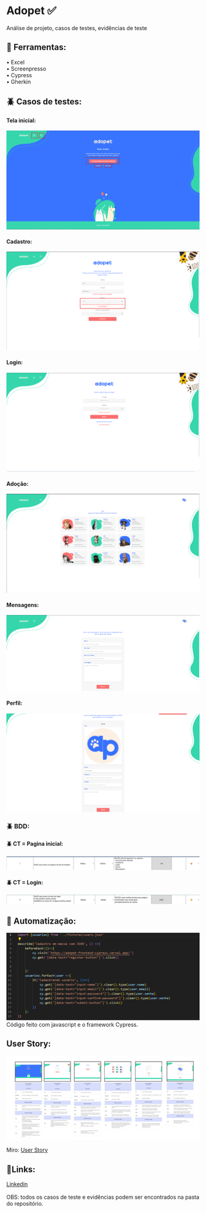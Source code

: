 # <h1> Adopet ✅</h1>

Análise de projeto, casos de testes, evidências de teste

<h2>🔧 Ferramentas:</h2>
• Excel<br>
• Screenpresso<br>
• Cypress<br>
• Gherkin<br>

<h2>🪲 Casos de testes:</h2>

<h4>Tela inicial:</h4>

![login page](https://github.com/deivissonnreis/Adopet-QA/blob/main/CT%20-%20Tela%20Inicial/CT%20-%2001.png)

<h4>Cadastro:</h4>

![login page](https://github.com/deivissonnreis/Adopet-QA/blob/main/CT%20-%20Cadastro/CT%20-%2002.png)

<h4>Login:</h4>

![login page](https://github.com/deivissonnreis/Adopet-QA/blob/main/CT%20-%20Login/CT%20-%2003.png)

<h4>Adoção:</h4>

![login page](https://github.com/deivissonnreis/Adopet-QA/blob/main/CT%20-%20Adoção/CT%20-%2001%2C%2002.png)

<h4>Mensagens:</h4>

![login page](https://github.com/deivissonnreis/Adopet-QA/blob/main/CT%20-%20Mensagens/CT%20-%2001.png)

<h4>Perfil:</h4>

![login page](https://github.com/deivissonnreis/Adopet-QA/blob/main/CT%20-%20Perfil/CT%20-%2001.png)

<h3>🪲 BDD:</h3>
<h4>🪲 CT = Pagina inicial:</h4>

![CT - 1](https://github.com/deivissonnreis/Adopet-QA/blob/main/CT%201.png)<br>

<h4>🪲 CT = Login:</h4>

![CT - 2 ](https://github.com/deivissonnreis/Adopet-QA/blob/main/CT%202%20.png)


<h2>🤖 Automatização:</h2>

![cadastro](https://github.com/deivissonnreis/Adopet-QA/blob/main/Automatização%20-%20Cypress/Cypress.png)
Código feito com javascript e o framework Cypress.

<h2>User Story:</h2>

![login page](https://github.com/deivissonnreis/Adopet-QA/blob/main/User%20Story.png)

 Miro: <a href='https://miro.com/app/board/uXjVKvlf4PE=/?share_link_id=924589811452'>User Story</a><br>


<h2>🔗Links:</h2>
 <a href='linkedin.com/in/deivisson-reisc/'>Linkedin</a><br>
 <br>
 OBS: todos os casos de teste e evidências podem ser encontrados na pasta do repositório.
 
 
 

 
 

 









